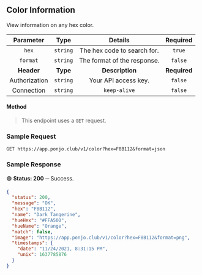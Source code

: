 ## Color Information

View information on any hex color.

| **Parameter** | **Type** | **Details** | **Required** |
| :---: | :---: | :---: | :---: |
| `hex` | `string` | The hex code to search for. | `true` |
| `format` | `string` | The format of the response. | `false` |
| **Header** | **Type** | **Description** | **Required** |
| Authorization | `string` | Your API access key. | `false` |
| Connection | `string` | `keep-alive` | `false` |

#### Method
> This endpoint uses a `GET` request.

### Sample Request

```shell
GET https://app.ponjo.club/v1/color?hex=F8B112&format=json
```

### Sample Response

🟢 **Status: 200** ─ Success.

```json
{
  "status": 200,
  "message": "OK",
  "hex": "F8B112",
  "name": "Dark Tangerine",
  "hueHex": "#FFA500",
  "hueName": "Orange",
  "match": false,
  "image": "https://app.ponjo.club/v1/color?hex=F8B112&format=png",
  "timestamps": {
    "date": "11/24/2021, 8:31:15 PM",
    "unix": 1637785876
  }
}
```